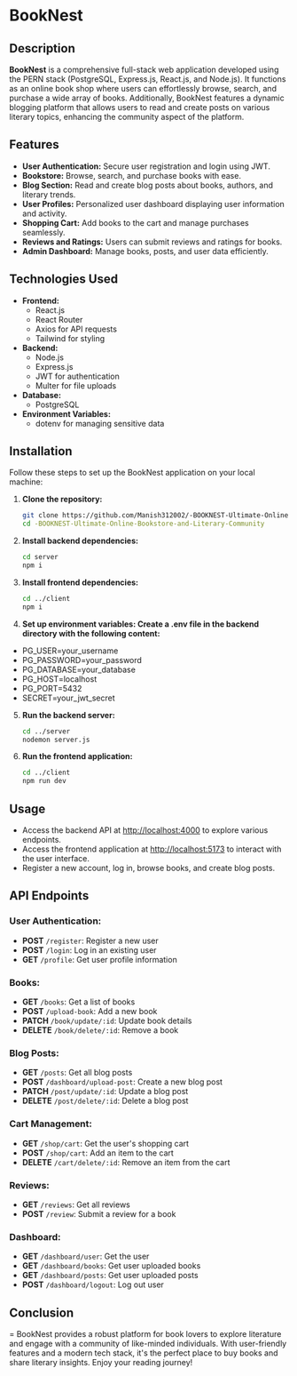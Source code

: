 # BookNest

## Description
**BookNest** is a comprehensive full-stack web application developed using the PERN stack (PostgreSQL, Express.js, React.js, and Node.js). It functions as an online book shop where users can effortlessly browse, search, and purchase a wide array of books. Additionally, BookNest features a dynamic blogging platform that allows users to read and create posts on various literary topics, enhancing the community aspect of the platform.

## Features
- **User Authentication:** Secure user registration and login using JWT.
- **Bookstore:** Browse, search, and purchase books with ease.
- **Blog Section:** Read and create blog posts about books, authors, and literary trends.
- **User Profiles:** Personalized user dashboard displaying user information and activity.
- **Shopping Cart:** Add books to the cart and manage purchases seamlessly.
- **Reviews and Ratings:** Users can submit reviews and ratings for books.
- **Admin Dashboard:** Manage books, posts, and user data efficiently.

## Technologies Used
- **Frontend:**
  - React.js
  - React Router
  - Axios for API requests
  - Tailwind for styling
- **Backend:**
  - Node.js
  - Express.js
  - JWT for authentication
  - Multer for file uploads
- **Database:**
  - PostgreSQL
- **Environment Variables:**
  - dotenv for managing sensitive data

## Installation

Follow these steps to set up the BookNest application on your local machine:

1. **Clone the repository:**
   ```bash
   git clone https://github.com/Manish312002/-BOOKNEST-Ultimate-Online-Bookstore-and-Literary-Community.git
   cd -BOOKNEST-Ultimate-Online-Bookstore-and-Literary-Community

2. **Install backend dependencies:**
   ```bash
   cd server
   npm i

3. **Install frontend dependencies:**
   ```bash
   cd ../client
   npm i

4. **Set up environment variables: Create a .env file in the backend directory with the following content:**

  -  PG_USER=your_username
  -  PG_PASSWORD=your_password
  -  PG_DATABASE=your_database
  -  PG_HOST=localhost
  -  PG_PORT=5432
  -  SECRET=your_jwt_secret

5. **Run the backend server:**
   ```bash
   cd ../server
   nodemon server.js

6. **Run the frontend application:**
   ```bash
   cd ../client
   npm run dev

## Usage

- Access the backend API at [http://localhost:4000](http://localhost:4000) to explore various endpoints.
- Access the frontend application at [http://localhost:5173](http://localhost:5173) to interact with the user interface.
- Register a new account, log in, browse books, and create blog posts.

## API Endpoints

### User Authentication:
- **POST** `/register`: Register a new user
- **POST** `/login`: Log in an existing user
- **GET** `/profile`: Get user profile information

### Books:
- **GET** `/books`: Get a list of books
- **POST** `/upload-book`: Add a new book
- **PATCH** `/book/update/:id`: Update book details
- **DELETE** `/book/delete/:id`: Remove a book

### Blog Posts:
- **GET** `/posts`: Get all blog posts
- **POST** `/dashboard/upload-post`: Create a new blog post
- **PATCH** `/post/update/:id`: Update a blog post
- **DELETE** `/post/delete/:id`: Delete a blog post

### Cart Management:
- **GET** `/shop/cart`: Get the user's shopping cart
- **POST** `/shop/cart`: Add an item to the cart
- **DELETE** `/cart/delete/:id`: Remove an item from the cart

### Reviews:
- **GET** `/reviews`: Get all reviews
- **POST** `/review`: Submit a review for a book

### Dashboard:
- **GET** `/dashboard/user`: Get the user
- **GET** `/dashboard/books`: Get user uploaded books
- **GET** `/dashboard/posts`: Get user uploaded posts
- **POST** `/dashboard/logout`: Log out user

## Conclusion
  = BookNest provides a robust platform for book lovers to explore literature and engage with a community of like-minded individuals. With user-friendly features and a modern tech stack, it's the perfect place to buy books and share literary insights. Enjoy your reading journey!

